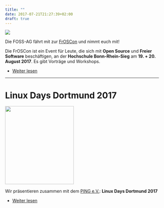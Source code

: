 ```yaml
---
title: ""
date: 2017-07-21T21:27:39+02:00
draft: true
---
```


<img src="/img/froscon_logo_print_color500px.png" style="">

Die FOSS-AG fährt mit zur [FrOSCon](https://www.froscon.de/) und nimmt euch mit!

 Die FrOSCon ist ein Event für Leute, die sich mit **Open Source** und **Freier Software** beschäftigen, an der **Hochschule Bonn-Rhein-Sieg** am **19. + 20. August 2017**. Es gibt Vorträge und Workshops.

- [Weiter lesen](/portfolio/froscon2017/)

__________________________

# Linux Days Dortmund 2017
<img src="/img/lidado_logo.png" style="width:225px;height:256px;">

Wir präsentieren zusammen mit dem [PING e.V.](www.ping.de): **Linux Days Dortmund 2017**

- [Weiter lesen](/portfolio/ldd2017/)
